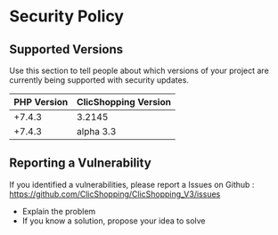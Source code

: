 # Security Policy

## Supported Versions

Use this section to tell people about which versions of your project are
currently being supported with security updates.

| PHP Version | ClicShopping Version |
| ------- | ------------------ |
| +7.4.3   | 3.2145 |
| +7.4.3   | alpha 3.3 |

## Reporting a Vulnerability

If you identified a vulnerabilities, please report a Issues on Github :
https://github.com/ClicShopping/ClicShopping_V3/issues

- Explain the problem
- If you know a solution, propose your idea to solve



